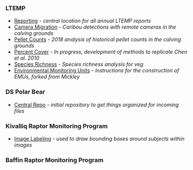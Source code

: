 ### LTEMP 
* [Reporting](https://github.com/nuwcru/ltemp_reporting) - *central location for all annual LTEMP reports*
* [Camera Migration](https://github.com/nuwcru/ltemp_camera-mig) - *Caribou detections with remote cameras in the calving grounds*
* [Pellet Counts](https://github.com/nuwcru/ltemp_pellet) - *2018 analysis of historical pellet counts in the calving grounds*
* [Percent Cover](https://github.com/nuwcru/ltemp_perc-cover) - *In progress, development of methods to replicate Chen et al. 2010*
* [Species Richness](https://github.com/nuwcru/ltemp_speciesrich) - *Species richness analysis for veg*
* [Environmental Monitoring Units](https://github.com/nuwcru/EMU) - *Instructions for the construction of EMUs, forked from Mickley* 

### DS Polar Bear 
* [Central Repo](https://github.com/nuwcru/ipm_DSpolarbear) - *initial repository to get things organized for incoming files*


### Kivalliq Raptor Monitoring Program 
* [Image Labeling](https://github.com/nuwcru/OpenLabeling) - *used to draw bounding boxes around subjects within images*

### Baffin Raptor Monitoring Program
